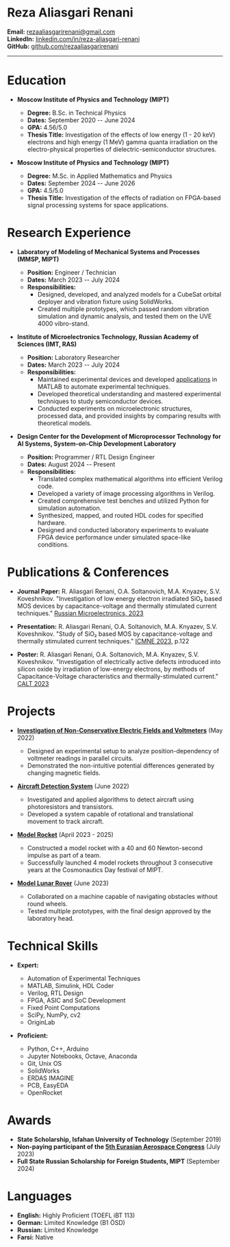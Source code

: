 # Reza Aliasgari Renani

**Email:** [rezaaliasgarirenani@gmail.com](mailto:rezaaliasgarirenani@gmail.com)  
**LinkedIn:** [linkedin.com/in/reza-aliasgari-renani](https://linkedin.com/in/reza-aliasgari-renani/)  
**GitHub:** [github.com/rezaaliasgarirenani](https://github.com/rezaaliasgarirenani)  

---

# Education

- **Moscow Institute of Physics and Technology (MIPT)**  
  - **Degree:** B.Sc. in Technical Physics  
  - **Dates:** September 2020 -- June 2024  
  - **GPA:** 4.56/5.0  
  - **Thesis Title:** Investigation of the effects of low energy (1 - 20 keV) electrons and high energy (1 MeV) gamma quanta irradiation on the electro-physical properties of dielectric-semiconductor structures.  

- **Moscow Institute of Physics and Technology (MIPT)**  
  - **Degree:** M.Sc. in Applied Mathematics and Physics  
  - **Dates:** September 2024 -- June 2026  
  - **GPA:** 4.5/5.0  
  - **Thesis Title:** Investigation of the effects of radiation on FPGA-based signal processing systems for space applications.  

# Research Experience

- **Laboratory of Modeling of Mechanical Systems and Processes (MMSP, MIPT)**  
  - **Position:** Engineer / Technician  
  - **Dates:** March 2023 -- July 2024  
  - **Responsibilities:**  
    - Designed, developed, and analyzed models for a CubeSat orbital deployer and vibration fixture using SolidWorks.  
    - Created multiple prototypes, which passed random vibration simulation and dynamic analysis, and tested them on the UVE 4000 vibro-stand.  

- **Institute of Microelectronics Technology, Russian Academy of Sciences (IMT, RAS)**  
  - **Position:** Laboratory Researcher  
  - **Dates:** March 2023 -- July 2024  
  - **Responsibilities:**  
    - Maintained experimental devices and developed [applications](https://github.com/rezaaliasgarirenani/IMT-Automation) in MATLAB to automate experimental techniques.  
    - Developed theoretical understanding and mastered experimental techniques to study semiconductor devices.  
    - Conducted experiments on microelectronic structures, processed data, and provided insights by comparing results with theoretical models.  

- **Design Center for the Development of Microprocessor Technology for AI Systems, System-on-Chip Development Laboratory**  
  - **Position:** Programmer / RTL Design Engineer  
  - **Dates:** August 2024 -- Present  
  - **Responsibilities:**  
    - Translated complex mathematical algorithms into efficient Verilog code.  
    - Developed a variety of image processing algorithms in Verilog.  
    - Created comprehensive test benches and utilized Python for simulation automation.  
    - Synthesized, mapped, and routed HDL codes for specified hardware.  
    - Designed and conducted laboratory experiments to evaluate FPGA device performance under simulated space-like conditions.  

# Publications & Conferences

- **Journal Paper:** R. Aliasgari Renani, O.A. Soltanovich, M.A. Knyazev, S.V. Koveshnikov. "Investigation of low energy electron irradiated SiO₂ based MOS devices by capacitance-voltage and thermally stimulated current techniques." [Russian Microelectronics, 2023](https://doi.org/10.1134/S1063739723600516)  

- **Presentation:** R. Aliasgari Renani, O.A. Soltanovich, M.A. Knyazev, S.V. Koveshnikov. "Study of SiO₂ based MOS by capacitance-voltage and thermally stimulated current techniques." [ICMNE 2023](https://icmne.ftian.ru/wp-content/uploads/icmne-2023_e-version.pdf), p.122  

- **Poster:** R. Aliasgari Renani, O.A. Soltanovich, M.A. Knyazev, S.V. Koveshnikov. "Investigation of electrically active defects introduced into silicon oxide by irradiation of low-energy electrons, by methods of Capacitance-Voltage characteristics and thermally-stimulated current." [CALT 2023](https://cebt23.iptm.ru/download/numbered/91.pdf)  

# Projects

- **[Investigation of Non-Conservative Electric Fields and Voltmeters](https://github.com/rezaaliasgarirenani/Non-Conservative-Electric-Fields-and-Voltmeters)** (May 2022)  
  - Designed an experimental setup to analyze position-dependency of voltmeter readings in parallel circuits.  
  - Demonstrated the non-intuitive potential differences generated by changing magnetic fields.  

- **[Aircraft Detection System](https://github.com/rezaaliasgarirenani/Aircraft-Detection-System)** (June 2022)  
  - Investigated and applied algorithms to detect aircraft using photoresistors and transistors.  
  - Developed a system capable of rotational and translational movement to track aircraft.  

- **[Model Rocket](https://github.com/icarus-imperium/rocket-2025)** (April 2023 - 2025)  
  - Constructed a model rocket with a 40 and 60 Newton-second impulse as part of a team.  
  - Successfully launched 4 model rockets throughout 3 consecutive years at the Cosmonautics Day festival of MIPT.  

- **[Model Lunar Rover](https://github.com/rezaaliasgarirenani/Rover)** (June 2023)  
  - Collaborated on a machine capable of navigating obstacles without round wheels.  
  - Tested multiple prototypes, with the final design approved by the laboratory head.  

# Technical Skills

- **Expert:**  
  - Automation of Experimental Techniques  
  - MATLAB, Simulink, HDL Coder  
  - Verilog, RTL Design  
  - FPGA, ASIC and SoC Development  
  - Fixed Point Computations  
  - SciPy, NumPy, cv2  
  - OriginLab  

- **Proficient:**  
  - Python, C++, Arduino  
  - Jupyter Notebooks, Octave, Anaconda  
  - Git, Unix OS  
  - SolidWorks  
  - ERDAS IMAGINE  
  - PCB, EasyEDA  
  - OpenRocket  

# Awards

- **State Scholarship, Isfahan University of Technology** (September 2019)  
- **Non-paying participant of the [5th Eurasian Aerospace Congress](https://congress.aero/en/)** (July 2023)  
- **Full State Russian Scholarship for Foreign Students, MIPT** (September 2024)  

# Languages

- **English:** Highly Proficient (TOEFL iBT 113)  
- **German:** Limited Knowledge (B1 ÖSD)  
- **Russian:** Limited Knowledge  
- **Farsi:** Native